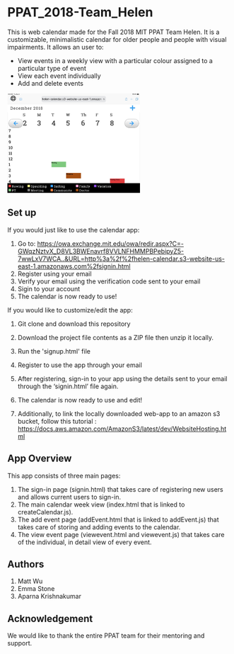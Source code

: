 # PPAT_2018-Team_Helen

This is web calendar made for the Fall 2018 MIT PPAT Team Helen. It is a customizable, minimalistic calendar for older people and people with visual impairments. It allows an user to:
* View events in a weekly view with a particular colour assigned to a particular type of event
* View each event individually 
* Add and delete events

<img src="./helen.JPG" width="300">

## Set up

If you would just like to use the calendar app:

1. Go to:
https://owa.exchange.mit.edu/owa/redir.aspx?C=-GWqzNztvX_D8VL3BWEnavrf8VVLNFHMMPBPebipyZ5-7wwLxV7WCA..&URL=http%3a%2f%2fhelen-calendar.s3-website-us-east-1.amazonaws.com%2fsignin.html
2. Register using your email
3. Verify your email using the verification code sent to your email
4. Sigin to your account
5. The calendar is now ready to use!

If you would like to customize/edit the app:

1. Git clone and download this repository
2. Download the project file contents as a ZIP file then unzip it locally.
3. Run the 'signup.html' file 
4. Register to use the app through your email
5. After registering, sign-in to your app using the details sent to your email through the ‘signin.html’ file again.
6. The calendar is now ready to use and edit!

7. Additionally, to link the locally downloaded web-app to an amazon s3 bucket, follow this tutorial : https://docs.aws.amazon.com/AmazonS3/latest/dev/WebsiteHosting.html

## App Overview
This app consists of three main pages: 
1. The sign-in page (signin.html) that takes care of registering new users and allows current users to sign-in.
2. The main calendar week view (index.html that is linked to createCalendar.js).
3. The add event page (addEvent.html that is linked to addEvent.js) that takes care of storing and adding events to the calendar. 
4. The view event page (viewevent.html and viewevent.js) that takes care of the individual, in detail view of every event.

## Authors
1. Matt Wu
2. Emma Stone
3. Aparna Krishnakumar

## Acknowledgement
We would like to thank the entire PPAT team for their mentoring and support.
